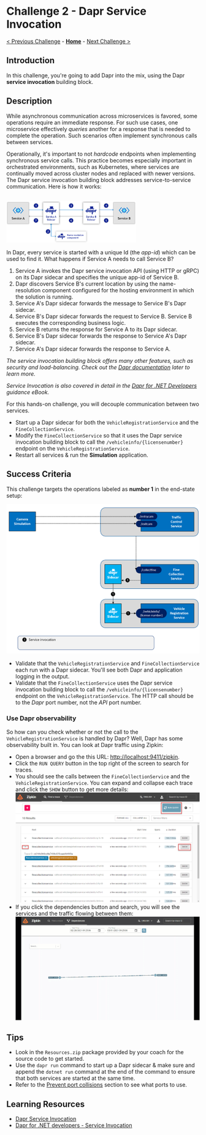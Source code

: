 # Challenge 2 - Dapr Service Invocation

[< Previous Challenge](./Challenge-01.md) - **[Home](../README.md)** - [Next Challenge >](./Challenge-03.md)

## Introduction

In this challenge, you're going to add Dapr into the mix, using the Dapr **service invocation** building block.

## Description

While asynchronous communication across microservices is favored, some operations require an immediate response. For such use cases, one microservice effectively *queries* another for a response that is needed to complete the operation. Such scenarios often implement synchronous calls between services.

Operationally, it's important to not *hardcode* endpoints when implementing synchronous service calls. This practice becomes especially important in orchestrated environments, such as Kubernetes, where services are continually moved across cluster nodes and replaced with newer versions. The Dapr service invocation building block addresses service-to-service communication. Here is how it works:

<img src="../images/Challenge-02/service-invocation.png" style="zoom: 33%;padding-top: 50px;" />

In Dapr, every service is started with a unique Id (the *app-id*) which can be used to find it. What happens if Service A needs to call Service B?

1. Service A invokes the Dapr service invocation API (using HTTP or gRPC) on its Dapr sidecar and specifies the unique app-id of Service B.
1. Dapr discovers Service B's current location by using the name-resolution component configured for the hosting environment in which the solution is running.
1. Service A's Dapr sidecar forwards the message to Service B's Dapr sidecar.
1. Service B's Dapr sidecar forwards the request to Service B.  Service B executes the corresponding business logic.
1. Service B returns the response for Service A to its Dapr sidecar.
1. Service B's Dapr sidecar forwards the response to Service A's Dapr sidecar.
1. Service A's Dapr sidecar forwards the response to Service A.

*The service invocation building block offers many other features, such as security and load-balancing. Check out the [Dapr documentation](https://docs.dapr.io/developing-applications/building-blocks/service-invocation/service-invocation-overview/) later to learn more.*

*Service Invocation is also covered in detail in the [Dapr for .NET Developers](https://docs.microsoft.com/dotnet/architecture/dapr-for-net-developers/service-invocation) guidance eBook.*

For this hands-on challenge, you will decouple communication between two services.

- Start up a Dapr sidecar for both the `VehicleRegistrationService` and the `FineCollectionService`.
- Modify the `FineCollectionService` so that it uses the Dapr service invocation building block to call the `/vehicleinfo/{licensenumber}` endpoint on the `VehicleRegistrationService`.
- Restart all services & run the **Simulation** application.

## Success Criteria

This challenge targets the operations labeled as **number 1** in the end-state setup:

<img src="../images/Challenge-02/dapr-setup-assignment02.png" style="zoom: 67%;" />

- Validate that the `VehicleRegistrationService` and `FineCollectionService` each run with a Dapr sidecar. You'll see both Dapr and application logging in the output.
- Validate that the `FineCollectionService` uses the Dapr service invocation building block to call the `/vehicleinfo/{licensenumber}` endpoint on the `VehicleRegistrationService`. The HTTP call should be to the *Dapr* port number, not the *API* port number.

### Use Dapr observability

So how can you check whether or not the call to the `VehicleRegistrationService` is handled by Dapr? Well, Dapr has some observability built in. You can look at Dapr traffic using Zipkin:

- Open a browser and go the this URL: [http://localhost:9411/zipkin](http://localhost:9411/zipkin).
- Click the `RUN QUERY` button in the top right of the screen to search for traces.
- You should see the calls between the `FineCollectionService` and the `VehicleRegistrationService`. You can expand and collapse each trace and click the `SHOW` button to get more details:
  ![](../images/Challenge-02/zipkin-traces.png)
- If you click the dependencies button and search, you will see the services and the traffic flowing between them:
  ![](../images/Challenge-02/zipkin-dependencies.gif)

## Tips

- Look in the `Resources.zip` package provided by your coach for the source code to get started.
- Use the `dapr run` command to start up a Dapr sidecar & make sure and append the `dotnet run` command at the end of the command to ensure that both services are started at the same time.
- Refer to the [Prevent port collisions](./Resources/README.md#prevent-port-collisions) section to see what ports to use.

## Learning Resources

- [Dapr Service Invocation](https://docs.dapr.io/developing-applications/building-blocks/service-invocation/service-invocation-overview/)
- [Dapr for .NET developers - Service Invocation](https://docs.microsoft.com/dotnet/architecture/dapr-for-net-developers/service-invocation)
